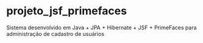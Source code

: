 # projeto_jsf_primefaces
Sistema desenvolvido em Java + JPA + Hibernate + JSF + PrimeFaces para administração de cadastro de usuários
